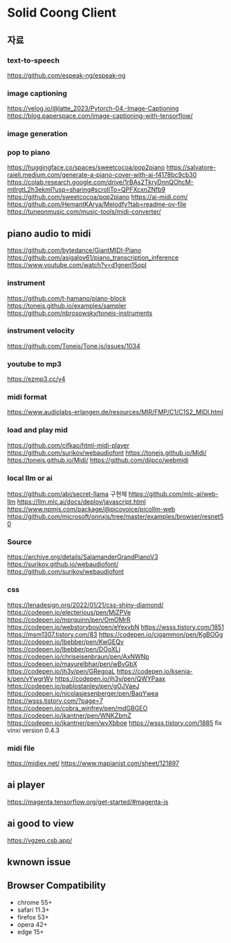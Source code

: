 # Solid Coong Client 

## 자료

### text-to-speech
https://github.com/espeak-ng/espeak-ng

### image captioning
https://velog.io/@latte_2023/Pytorch-04.-Image-Captioning
https://blog.paperspace.com/image-captioning-with-tensorflow/

### image generation 

### pop to piano
https://huggingface.co/spaces/sweetcocoa/pop2piano
https://salvatore-raieli.medium.com/generate-a-piano-cover-with-ai-f4178bc9cb30
https://colab.research.google.com/drive/1rBAs2TkryDnnQOhcM-mtlrgtL2h3ekml?usp=sharing#scrollTo=QPFXcxnZNfb9
https://github.com/sweetcocoa/pop2piano
https://ai-midi.com/
https://github.com/HemantKArya/Melodfy?tab=readme-ov-file
https://tuneonmusic.com/music-tools/midi-converter/

## piano audio to midi
https://github.com/bytedance/GiantMIDI-Piano
https://github.com/asigalov61/piano_transcription_inference
https://www.youtube.com/watch?v=d1gnen15opI

### instrument
https://github.com/t-hamano/piano-block
https://tonejs.github.io/examples/sampler
https://github.com/nbrosowsky/tonejs-instruments

### instrument velocity
https://github.com/Tonejs/Tone.js/issues/1034

### youtube to mp3
https://ezmp3.cc/v4

### midi  format
https://www.audiolabs-erlangen.de/resources/MIR/FMP/C1/C1S2_MIDI.html

### load and play mid
https://github.com/cifkao/html-midi-player
https://github.com/surikov/webaudiofont
https://tonejs.github.io/Midi/
https://tonejs.github.io/Midi/
https://github.com/djipco/webmidi

### local llm or ai
https://github.com/abi/secret-llama 구현체
https://github.com/mlc-ai/web-llm
https://llm.mlc.ai/docs/deploy/javascript.html 
https://www.npmjs.com/package/@picovoice/picollm-web
https://github.com/microsoft/onnxjs/tree/master/examples/browser/resnet50

### Source
https://archive.org/details/SalamanderGrandPianoV3
https://surikov.github.io/webaudiofont/
https://github.com/surikov/webaudiofont

### css
https://lenadesign.org/2022/01/21/css-shiny-diamond/
https://codepen.io/electerious/pen/MjZPVe
https://codepen.io/mprquinn/pen/OmOMrR
https://codepen.io/webstoryboy/pen/eYexvbN
https://wsss.tistory.com/1851
https://msm1307.tistory.com/83
https://codepen.io/cjgammon/pen/KgBOGg
https://codepen.io/lbebber/pen/KwGEQv
https://codepen.io/lbebber/pen/DOoXLj
https://codepen.io/chriseisenbraun/pen/AxNWNp
https://codepen.io/mayurelbhar/pen/wBvGbX
https://codepen.io/jh3y/pen/GRegoaL
https://codepen.io/ksenia-k/pen/vYwgrWv
https://codepen.io/jh3y/pen/QWYPaax
https://codepen.io/pablostanley/pen/gOJVaeJ
https://codepen.io/nicolasjesenberger/pen/BaqYwea
https://wsss.tistory.com/?page=7
https://codepen.io/cobra_winfrey/pen/mdGBGEO
https://codepen.io/jkantner/pen/WNKZbmZ
https://codepen.io/jkantner/pen/wvXbboe
https://wsss.tistory.com/1885
fix vinxi version 0.4.3

### midi file
https://midiex.net/
https://www.mapianist.com/sheet/121897

## ai player
https://magenta.tensorflow.org/get-started/#magenta-js

## ai good to view
https://vgzep.csb.app/

## kwnown issue

## Browser Compatibility

- chrome 55+
- safari 11.3+
- firefox 53+
- opera 42+
- edge 15+
